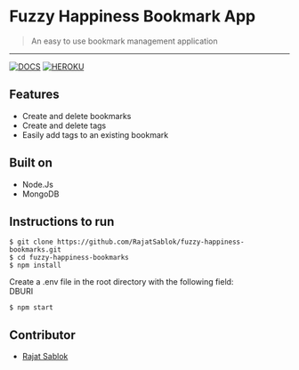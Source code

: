 # Fuzzy Happiness Bookmark App

> <Subtitle>
> An easy to use bookmark management application

---

[![DOCS](https://img.shields.io/badge/Documentation-see%20docs-green?style=flat-square&logo=appveyor)](https://documenter.getpostman.com/view/12321331/TVCgxSSY) [![HEROKU](https://img.shields.io/badge/Heroku-see%20base%20URL-blue?style=flat-square&logo=appveyor)](https://fuzzy-happiness-bookmarks.herokuapp.com/)

## Features

- Create and delete bookmarks
- Create and delete tags
- Easily add tags to an existing bookmark

## Built on
- Node.Js
- MongoDB

## Instructions to run

```
$ git clone https://github.com/RajatSablok/fuzzy-happiness-bookmarks.git
$ cd fuzzy-happiness-bookmarks
$ npm install
```

Create a .env file in the root directory with the following field:\
DBURI

```
$ npm start
```

## Contributor

- <a href="https://github.com/RajatSablok">Rajat Sablok</a>
